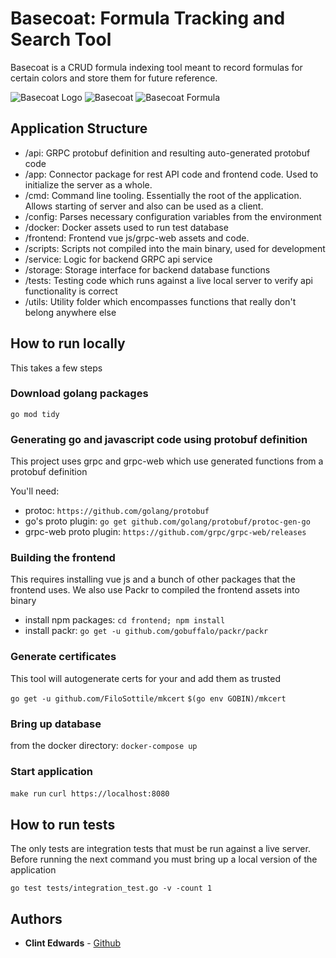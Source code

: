 # Basecoat: Formula Tracking and Search Tool

Basecoat is a CRUD formula indexing tool meant to record formulas for certain colors and store them for future reference.

![Basecoat Logo](https://i.imgur.com/ScgDBiZ.png)
![Basecoat](https://i.imgur.com/PUleJk9.png)
![Basecoat Formula](https://i.imgur.com/dB3MJUW.png)

## Application Structure

- /api: GRPC protobuf definition and resulting auto-generated protobuf code
- /app: Connector package for rest API code and frontend code. Used to initialize the server as a whole.
- /cmd: Command line tooling. Essentially the root of the application. Allows starting of server and also can be used as a client.
- /config: Parses necessary configuration variables from the environment
- /docker: Docker assets used to run test database
- /frontend: Frontend vue js/grpc-web assets and code.
- /scripts: Scripts not compiled into the main binary, used for development
- /service: Logic for backend GRPC api service
- /storage: Storage interface for backend database functions
- /tests: Testing code which runs against a live local server to verify api functionality is correct
- /utils: Utility folder which encompasses functions that really don't belong anywhere else

## How to run locally

This takes a few steps

### Download golang packages
`go mod tidy`

### Generating go and javascript code using protobuf definition

This project uses grpc and grpc-web which use generated functions from a protobuf definition

You'll need:

* protoc: `https://github.com/golang/protobuf`
* go's proto plugin: `go get github.com/golang/protobuf/protoc-gen-go`
* grpc-web proto plugin: `https://github.com/grpc/grpc-web/releases`

### Building the frontend

This requires installing vue js and a bunch of other packages that the frontend uses. We also use Packr to compiled the frontend assets into binary

* install npm packages: `cd frontend; npm install`
* install packr: `go get -u github.com/gobuffalo/packr/packr`

### Generate certificates

This tool will autogenerate certs for your and add them as trusted

`go get -u github.com/FiloSottile/mkcert`
`$(go env GOBIN)/mkcert`

### Bring up database

from the docker directory: `docker-compose up`

### Start application

`make run`
`curl https://localhost:8080`

## How to run tests

The only tests are integration tests that must be run against a live server. Before running the next command you must bring up a local version of the application

`go test tests/integration_test.go -v -count 1`

## Authors

- **Clint Edwards** - [Github](https://github.com/clintjedwards)
